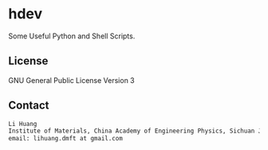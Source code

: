 # hdev

Some Useful Python and Shell Scripts.

## License

GNU General Public License Version 3

## Contact

```sh
Li Huang
Institute of Materials, China Academy of Engineering Physics, Sichuan Jiangyou, PRC
email: lihuang.dmft at gmail.com
```
